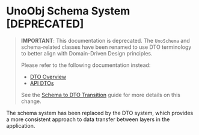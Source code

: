 # UnoObj Schema System [DEPRECATED]

> **IMPORTANT**: This documentation is deprecated. The `UnoSchema` and schema-related classes have been renamed to use DTO terminology to better align with Domain-Driven Design principles. 
>
> Please refer to the following documentation instead:
> - [DTO Overview](/dto/overview.md)
> - [API DTOs](/api/dto.md)
>
> See the [Schema to DTO Transition](/modernization/dto_transition.md) guide for more details on this change.

The schema system has been replaced by the DTO system, which provides a more consistent approach to data transfer between layers in the application.